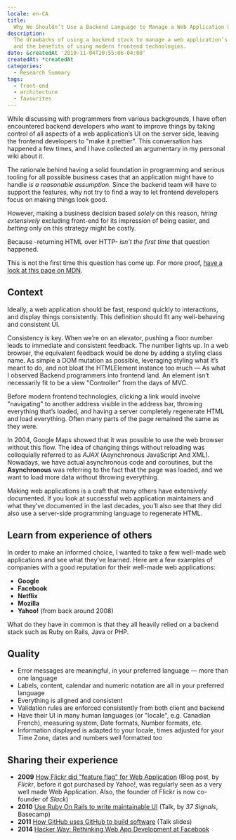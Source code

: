 ```yaml
---
locale: en-CA
title:
  Why We Shouldn’t Use a Backend Language to Manage a Web Application UI State
description:
  The drawbacks of using a backend stack to manage a web application’s UI state
  and the benefits of using modern frontend technologies.
date: &createdAt '2019-11-04T20:55:06-04:00'
createdAt: *createdAt
categories:
  - Research Summary
tags:
  - front-end
  - architecture
  - favourites
---
```


While discussing with programmers from various backgrounds, I have often
encountered backend developers who want to improve things by taking control of
all aspects of a web application’s UI on the server side, leaving the frontend
developers to "make it prettier". This conversation has happened a few times,
and I have collected an argumentary in my personal wiki about it.

The rationale behind having a solid foundation in programming and serious
tooling for all possible business cases that an application might have to handle
_is a reasonable assumption_. Since the backend team will have to support the
features, why not try to find a way to let frontend developers focus on making
things look good.

However, making a business decision based _solely_ on this reason, _hiring
extensively_ excluding front-end for its impression of being easier, and
_betting_ only on this strategy might be costly.

Because -returning HTML over HTTP- _isn’t the first time_ that question
happened.

This is not the first time this question has come up. For more proof,
[have a look at this page on MDN](https://developer.mozilla.org/en-US/docs/Archive/Web/Server-Side_JavaScript/Walkthrough).

## Context

Ideally, a web application should be fast, respond quickly to interactions, and
display things consistently. This definition should fit any well-behaving and
consistent UI.

Consistency is key. When we’re on an elevator, pushing a floor number leads to
immediate and consistent feedback. The number lights up. In a web browser, the
equivalent feedback would be done by adding a styling class name. As simple a
DOM mutation as possible, leveraging styling what it’s meant to do, and not
bloat the HTMLElement instance too much — As what I observed Backend programmers
into frontend land. An element isn’t necessarily fit to be a view "Controller"
from the days of MVC.

Before modern frontend technologies, clicking a link would involve "navigating"
to another address visible in the address bar, throwing everything that’s loaded,
and having a server completely regenerate HTML and load everything.
Often many parts of the page remained the same as they were. 

In 2004, Google Maps showed that it was possible to use the web browser without
this flow. The idea of changing things without reloading was colloquially
referred to as *AJAX* (Asynchronous JavaScript And XML). Nowadays, we have actual
asynchronous code and coroutines, but the **Asynchronous** was referring to the fact
that the page was loaded, and we want to load more data without throwing
everything.

Making web applications is a craft that many others have extensively documented.
If you look at successful web application maintainers and what they’ve
documented in the last decades, you’ll also see that they did also use a
server-side programming language to regenerate HTML.

## Learn from experience of others

In order to make an informed choice, I wanted to take a few well-made web
applications and see what they’ve learned. Here are a few examples of companies
with a good reputation for their well-made web applications:

- **Google**
- **Facebook**
- **Netflix**
- **Mozilla**
- **Yahoo!** (from back around 2008)

What do they have in common is that they all heavily relied on a backend stack
such as Ruby on Rails, Java or PHP.

## Quality

- Error messages are meaningful, in your preferred language — more than one language
- Labels, content, calendar and numeric notation are all in your preferred
  language
- Everything is aligned and consistent
- Validation rules are enforced consistently from both client and backend
- Have their UI in many human languages (or "locale", e.g. Canadian French),
  measuring system, Date formats, Number formats, etc.
- Information displayed is adapted to your locale, times adjusted for your Time Zone, dates and numbers well formatted too

## Sharing their experience

- **2009**
  [How Flickr did "feature flag" for Web Application](http://code.flickr.net/2009/12/02/flipping-out/)
  (Blog post, by _Flickr_, before it got purchased by Yahoo!, was regularly seen
  as a very well made Web Application. Also, the founder of Flickr is now
  co-founder of _Slack_)
- **2010**
  [Use Ruby On Rails to write maintainable UI](https://vimeo.com/15772341)
  (Talk, by _37 Signals_, Basecamp)
- **2011**
  [How GitHub uses GitHub to build software](https://zachholman.com/talk/how-github-uses-github-to-build-github/)
  (Talk slides)
- **2014**
  [Hacker Way: Rethinking Web App Development at Facebook](https://www.youtube.com/watch?v=nYkdrAPrdcw)
